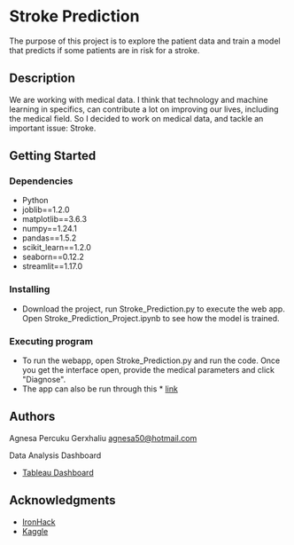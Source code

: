 #  Stroke Prediction

The purpose of this project is to explore the patient data and train a model that predicts if some patients are in risk for a stroke. 


## Description

We are working with medical data. 
I think that technology and machine learning in specifics, can contribute a lot on improving our lives, including the medical field. 
So I decided to work on medical data, and tackle an important issue: Stroke. 


## Getting Started

### Dependencies

* Python
* joblib==1.2.0
* matplotlib==3.6.3
* numpy==1.24.1
* pandas==1.5.2
* scikit_learn==1.2.0
* seaborn==0.12.2
* streamlit==1.17.0


### Installing

* Download the project, run Stroke_Prediction.py to execute the web app. Open Stroke_Prediction_Project.ipynb to see how the model is trained. 

### Executing program

* To run the webapp, open Stroke_Prediction.py and run the code. Once you get the interface open, provide the medical parameters and click "Diagnose". 
* The app can also be run through this * [link]([https://www.ironhack.com/](https://agnesap-stroke-prediction-application-python2-rl37cm.streamlit.app/))

## Authors

Agnesa Percuku Gerxhaliu
agnesa50@hotmail.com


Data Analysis Dashboard 
* [Tableau Dashboard](https://public.tableau.com/app/profile/agnesa.percuku.gerxhaliu/viz/StrokePredicition-Finalproject/StrokePrediction)


## Acknowledgments

* [IronHack](https://www.ironhack.com/)
* [Kaggle](https://www.kaggle.com/datasets/fedesoriano/stroke-prediction-dataset)
